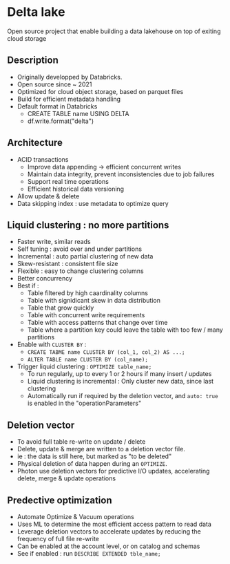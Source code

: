 # Delta lake
Open source project that enable building a data lakehouse on top of exiting cloud storage

## Description
- Originally developped by Databricks.
- Open source since ~ 2021
- Optimized for cloud object storage, based on parquet files
- Build for efficient metadata handling
- Default format in Databricks
  - CREATE TABLE name USING DELTA
  - df.write.format("delta")

## Architecture
- ACID transactions
  - Improve data appending -> efficient concurrent writes
  - Maintain data integrity, prevent inconsistencies due to job failures
  - Support real time operations
  - Efficient historical data versioning
- Allow update & delete
- Data skipping index : use metadata to optimize query

## Liquid clustering : no more partitions
- Faster write, similar reads
- Self tuning : avoid over and under partitions
- Incremental : auto partial clustering of new data
- Skew-resistant : consistent file size
- Flexible : easy to change clustering columns
- Better concurrency
- Best if :
  - Table filtered by high caardinality columns
  - Table with signidicant skew in data distribution
  - Table that grow quickly
  - Table with concurrent write requirements
  - Table with access patterns that change over time
  - Table where a partition key could leave the table with too few / many partitions
- Enable with `CLUSTER BY` :
  - `CREATE TABME name CLUSTER BY (col_1, col_2) AS ...;`
  - `ALTER TABLE name CLUSTER BY (col_name);`
- Trigger liquid clustering : `OPTIMIZE table_name;`
  - To run regularly, up to every 1 or 2 hours if many insert / updates
  - Liquid clustering is incremental : Only cluster new data, since last clustering
  - Automatically run if required by the deletion vector, and `auto: true` is enabled in the "operationParameters"

## Deletion vector
- To avoid full table re-write on update / delete
- Delete, update & merge are written to a deletion vector file.
- ie : the data is still here, but marked as "to be deleted"
- Physical deletion of data happen during an `OPTIMIZE`.
- Photon use deletion vectors for predictive I/O updates, accelerating delete, merge & update operations

## Predective optimization
- Automate Optimize & Vacuum operations
- Uses ML to determine the most efficient access pattern to read data
- Leverage deletion vectors to accelerate updates by reducing the frequency of full file re-write
- Can be enabled at the account level, or on catalog and schemas
- See if enabled : run `DESCRIBE EXTENDED tble_name;`
